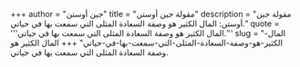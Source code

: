 +++
author = "جين أوستن"
title = "مقولة جين أوستن"
description = "مقولة جين أوستن: المال الكثير هو وصفة السعادة المثلى التي سمعت بها في حياتي."
quote = '''المال الكثير هو وصفة السعادة المثلى التي سمعت بها في حياتي.'''
slug = "المال-الكثير-هو-وصفة-السعادة-المثلى-التي-سمعت-بها-في-حياتي"
+++
المال الكثير هو وصفة السعادة المثلى التي سمعت بها في حياتي.
